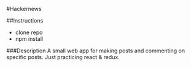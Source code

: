 #Hackernews 

##Instructions
- clone repo
- npm install 


###Description
A small web app for making posts and commenting on specific posts. Just practicing react & redux. 